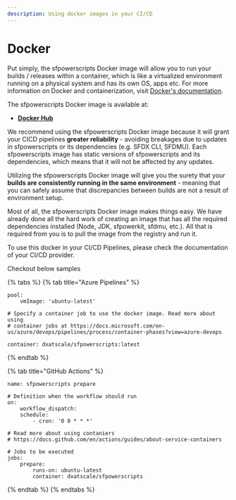 ```yaml
---
description: Using docker images in your CI/CD
---
```


# Docker

Put simply, the sfpowerscripts Docker image will allow you to run your builds / releases within a container, which is like a virtualized environment running on a physical system and has its own OS, apps etc. For more information on Docker and containerization, visit [Docker's documentation](https://docs.docker.com).

The sfpowerscripts Docker image is available at:

* [**Docker Hub**](https://hub.docker.com/r/dxatscale/sfpowerscripts)

We recommend using the sfpowerscripts Docker image because it will grant your CICD pipelines **greater reliability** - avoiding breakages due to updates in sfpowerscripts or its dependencies (e.g. SFDX CLI, SFDMU). Each sfpowerscripts image has static versions of sfpowerscripts and its dependencies, which means that it will not be affected by any updates.

Utilizing the sfpowerscripts Docker image will give you the surety that your **builds are consistently running in the same environment** - meaning that you can safely assume that discrepancies between builds are not a result of environment setup.

Most of all, the sfpowerscripts Docker image makes things easy. We have already done all the hard work of creating an image that has all the required dependencies installed (Node, JDK, sfpowerkit, sfdmu, etc.). All that is required from you is to pull the image from the registry and run it.

To use this docker in your CI/CD Pipelines, please check the documentation of your CI/CD provider.

Checkout below samples

{% tabs %}
{% tab title="Azure Pipelines" %}
```
pool:
    vmImage: 'ubuntu-latest'

# Specify a container job to use the docker image. Read more about using 
# container jobs at https://docs.microsoft.com/en-us/azure/devops/pipelines/process/container-phases?view=azure-devops

container: dxatscale/sfpowerscripts:latest
```
{% endtab %}

{% tab title="GitHub Actions" %}
```
name: sfpowerscripts prepare

# Definition when the workflow should run
on:
    workflow_dispatch:
    schedule:
        - cron: '0 0 * * *'

# Read more about using contaniers
# https://docs.github.com/en/actions/guides/about-service-containers

# Jobs to be executed
jobs:
    prepare:
        runs-on: ubuntu-latest
        container: dxatscale/sfpowerscripts
```
{% endtab %}
{% endtabs %}
